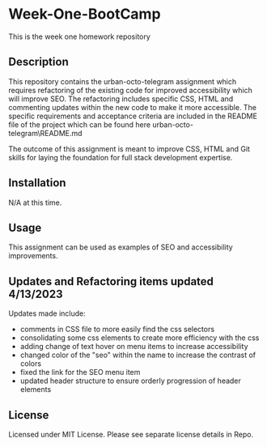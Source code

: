 # Week-One-BootCamp
This is the week one homework repository

## Description
This repository contains the urban-octo-telegram assignment which requires refactoring of the existing code for improved accessibility which will improve SEO. The refactoring includes specific CSS, HTML and commenting updates within the new code to make it more accessible.  The specific requirements and acceptance criteria are included in the README file of the project which can be found here  urban-octo-telegram\README.md

The outcome of this assignment is meant to improve CSS, HTML and Git skills for laying the foundation for full stack development expertise.


## Installation
N/A at this time.


## Usage

This assignment can be used as examples of SEO and accessibility improvements. 

## Updates and Refactoring items updated 4/13/2023
Updates made include:
- comments in CSS file to more easily find the css selectors
- consolidating some css elements to create more efficiency with the css
- adding change of text hover on menu items to increase accessibility
- changed color of the "seo" within the name to increase the contrast of colors
- fixed the link for the SEO menu item
- updated header structure to ensure orderly progression of header elements


## License
Licensed under MIT License. Please see separate license details in Repo.

